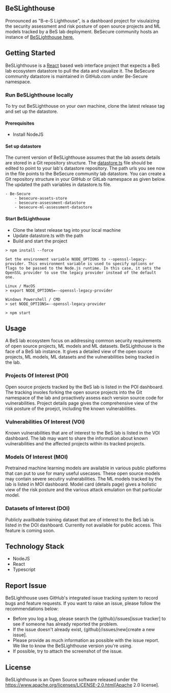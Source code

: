 ## BeSLighthouse
Pronounced as "B-e-S Lighthouse", is a dashboard project for visulaizing the security assessment and risk posture of open source projects and ML models tracked by a BeS lab deployment. BeSecure community hosts an instance of [BeSLighthouse here.](https://be-secure.github.io/BeSLighthouse/)

## Getting Started
BeSLighthouse is a [React](https://react.dev/) based web interface project that expects a BeS lab ecosystem datastore to pull the data and visualize it. The BeSecure community datastore is maintained in GitHub.com under Be-Secure namespace. 

### Run BeSLighthouse locally
To try out BeSLighthouse on your own machine, clone the latest release tag and set up the datastore.

#### Prerequisites
- Install NodeJS

#### Set up datastore
The current version of BeSLighthouse assumes that the lab assets details are stored in a Git repository structure. The [datastore.ts](https://github.com/Be-Secure/BeSLighthouse/blob/main/src/dataStore.ts) file should be edited to point to your lab's datastore repository. The path urls you see now in the file points to the BeSecure community lab datastore. You can create a Git repository structure in your GitHub or GitLab namespace as given below. The updated the path variables in datastore.ts file.

    - Be-Secure
        - besecure-assets-store
        - besecure-assessment-datastore
        - besecure-ml-assessment-datastore

#### Start BeSLighthouse
- Clone the latest release tag into your local machine
- Update datastore.ts with the path 
- Build and start the project

```
> npm install --force

Set the environment variable NODE_OPTIONS to --openssl-legacy-provider. This environment variable is used to specify options or flags to be passed to the Node.js runtime. In this case, it sets the OpenSSL provider to use the legacy provider instead of the default one.

Linux / MacOS
> export NODE_OPTIONS=--openssl-legacy-provider

Windows Powershell / CMD
> set NODE_OPTIONS=--openssl-legacy-provider

> npm start
```

## Usage
A BeS lab ecosystem focus on addressing common security requirements of open source projects, ML models and ML datasets. BeSLighthouse is the face of a BeS lab instance. It gives a detailed view of the open source projects, ML models, ML datasets and the vulnerabilities being tracked in the lab.  

### Projects Of Interest (POI)
Open source projects tracked by the BeS lab is listed in the POI dashboard. The tracking involes forking the open source projects into the Git namespace of the lab and proactively assess each version source code for vulnerabilities. Project details page gives the comprehensive view of the risk posture of the proejct, including the known vulnerabilities.

### Vulnerabilities Of Interest (VOI)
Known vulnerabilities that are of interest to the BeS lab is listed in the VOI dashboard. The lab may want to share the information about known vulnerabilities and the affected projects within its tracked projects.

### Models Of Interest (MOI)
Pretrained machine learning models are available in various public platforms that can put to use for many useful usecases. These open source models may contain severe secutiry vulnerabilities. The ML models tracked by the lab is listed in MOI dashboard. Model card (details page) gives a holistic view of the risk posture and the various attack emulation on that particular model.

### Datasets of Interest (DOI)
Publicly availbable training dataset that are of interest to the BeS lab is listed in the DOI dashboard. Currently not available for public access. This feature is coming soon.

## Technology Stack
- NodeJS
- React
- Typescript

## Report Issue
BeSLighthouse uses GitHub's integrated issue tracking system to record bugs and feature requests. If you want to raise an issue, please follow the recommendations below:

* Before you log a bug, please search the {github}/issues[issue tracker] to see if someone has already reported the problem.
* If the issue doesn't already exist, {github}/issues/new[create a new issue].
* Please provide as much information as possible with the issue report.
We like to know the BeSLighthouse version you're using.
* If possible, try to attach the screenshot of the issue.

## License
BeSLighthouse is an Open Source software released under the https://www.apache.org/licenses/LICENSE-2.0.html[Apache 2.0 license].
